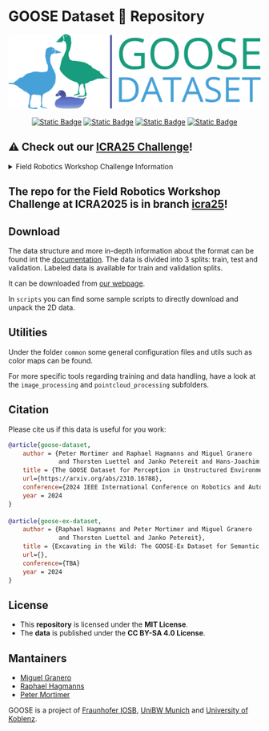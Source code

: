 # GOOSE Dataset :duck: Repository

<!-- ![logo](static/goose_logo_share.jpg) -->
![logo](static/goose_logo.png)

<div align="center">

[![Static Badge](https://img.shields.io/badge/GOOSE-PDF?label=arXiv&color=red&link=https%3A%2F%2Farxiv.org%2Fabs%2F2310.16788)](https://arxiv.org/abs/2310.16788)
[![Static Badge](https://img.shields.io/badge/GOOSE_EX-PDF?label=PDF&color=green&link=https%3A%2F%2Fgoose-dataset.de%2Fimages%2FgooseEx.pdf)](https://goose-dataset.de/images/gooseEx.pdf)
[![Static Badge](https://img.shields.io/badge/GOOSE_Website-Web?label=Website&color=blue&link=https%3A%2F%2Fgoose-dataset.de%2F)](https://goose-dataset.de/)
[![Static Badge](https://img.shields.io/badge/Documentation-Web?label=Docs&color=blue&link=https%3A%2F%2Fgoose-dataset.de%2Fdocs%2F)](https://goose-dataset.de/docs/)

</div>



## :warning: Check out our [ICRA25 Challenge](https://norlab-ulaval.github.io/icra_workshop_field_robotics/#competition)!

<details>

<summary>Field Robotics Workshop Challenge Information</summary>
<br>

This branch currently contains the scripts and tools to work with the GOOSE Dataset and run baseline experiments for the [Field Robotics workshop challenge at ICRA 2025](https://norlab-ulaval.github.io/icra_workshop_field_robotics/#competition).


More information on how to participate can be found in the [Codabench Challenge website]() and the `image_processing` and `pointcloud_processing` subfolders.

### Category Labels for the ICRA25 Challenge

For the challenge, we use the simplified label set listed below. This version of the labels can be downloaded from [here](https://goose-dataset.de/storage/2d_challenge.zip) and used to replace the original ones.

| name                  | label_key | hex     |
|-----------------------|-----------|---------|
| other                 | 0         | #A9A9A9 |
| artificial_structures | 1         | #DE88DE |
| artificial_ground     | 2         | #EBFF3B |
| natural_ground        | 3         | #A1887F |
| obstacle              | 4         | #FFC107 |
| vehicle               | 5         | #F44336 |
| vegetation            | 6         | #4CAF50 |
| human                 | 7         | #8FB0FF |
| sky                   | 8         | #2196F3 |

</details>

## The repo for the Field Robotics Workshop Challenge at ICRA2025 is in branch [icra25](https://github.com/FraunhoferIOSB/goose_dataset/tree/icra25)!

## Download

The data structure and more in-depth information about the format can be found int the [documentation](https://goose-dataset.de/docs/dataset-structure/). The data is divided into 3 splits: train, test and validation. Labeled data is available for train and validation splits. 

It can be downloaded from [our webpage](https://goose-dataset.de/docs/setup/#download-dataset). 

In `scripts` you can find some sample scripts to directly download and unpack the 2D data.

## Utilities

Under the folder `common` some general configuration files and utils such as color maps can be found.

For more specific tools regarding training and data handling, have a look at the `image_processing` and `pointcloud_processing` subfolders.

## Citation

Please cite us if this data is useful for you work:

```bibtex
@article{goose-dataset,
    author = {Peter Mortimer and Raphael Hagmanns and Miguel Granero
              and Thorsten Luettel and Janko Petereit and Hans-Joachim Wuensche},
    title = {The GOOSE Dataset for Perception in Unstructured Environments},
    url={https://arxiv.org/abs/2310.16788},
    conference={2024 IEEE International Conference on Robotics and Automation (ICRA)}
    year = 2024
}

@article{goose-ex-dataset,
    author = {Raphael Hagmanns and Peter Mortimer and Miguel Granero
              and Thorsten Luettel and Janko Petereit},
    title = {Excavating in the Wild: The GOOSE-Ex Dataset for Semantic Segmentation},
    url={},
    conference={TBA}
    year = 2024
} 
```

## License

- This **repository** is licensed under the **MIT License**.
- The **data** is published under the **CC BY-SA 4.0 License**.

## Mantainers

- [Miguel Granero](mailto:miguel.granero@iosb.fraunhofer.de)
- [Raphael Hagmanns](mailto:raphael.hagmanns@iosb.fraunhofer.de)
- [Peter Mortimer](mailto:peter.mortimer@unibw.de)

GOOSE is a project of [Fraunhofer IOSB](https://www.iosb.fraunhofer.de/de/kompetenzen/systemtechnik/mess-regelungs-diagnosesysteme.html), [UniBW Munich](https://www.unibw.de/tas) and [University of Koblenz](https://www.uni-koblenz.de/de/informatik/icv/paulus).
